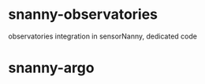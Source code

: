 snanny-observatories
====================

observatories integration in sensorNanny, dedicated code
# snanny-argo
